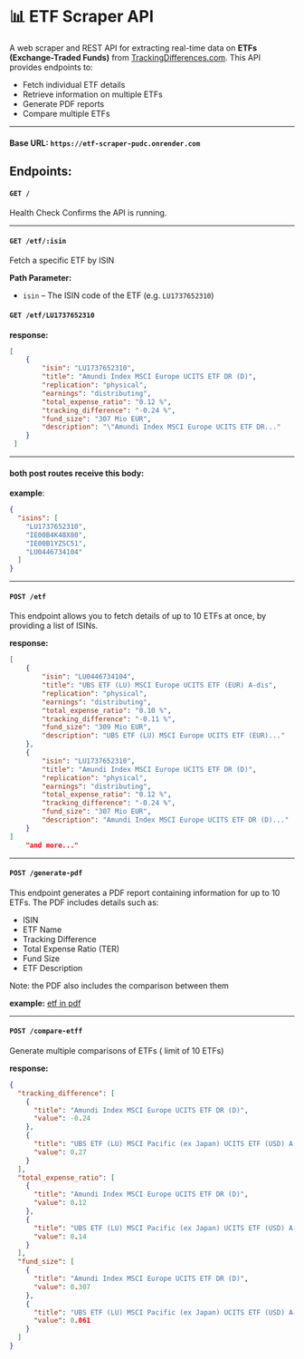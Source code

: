 # 📊 ETF Scraper API

A web scraper and REST API for extracting real-time data on **ETFs (Exchange-Traded Funds)** from [TrackingDifferences.com](https://www.trackingdifferences.com).
This API provides endpoints to:

- Fetch individual ETF details
- Retrieve information on multiple ETFs
- Generate PDF reports
- Compare multiple ETFs

---
#### Base URL: `https://etf-scraper-pudc.onrender.com`

##  Endpoints:

#### `GET /`

Health Check
Confirms the API is running.

---

#### `GET /etf/:isin`

Fetch a specific ETF by ISIN

**Path Parameter:**
- `isin` – The ISIN code of the ETF (e.g. `LU1737652310`)


#### `GET /etf/LU1737652310`

**response:**

```json
[
    {
        "isin": "LU1737652310",
        "title": "Amundi Index MSCI Europe UCITS ETF DR (D)",
        "replication": "physical",
        "earnings": "distributing",
        "total_expense_ratio": "0.12 %",
        "tracking_difference": "-0.24 %",
        "fund_size": "307 Mio EUR",
        "description": "\"Amundi Index MSCI Europe UCITS ETF DR..."
    }
 ]
```

---


#### both post routes receive this body:

**example**:
```json
{
  "isins": [
    "LU1737652310",
    "IE00B4K48X80",
    "IE00B1YZSC51",
    "LU0446734104"
  ]
}
```

---

#### `POST /etf `

This endpoint allows you to fetch details of up to 10 ETFs at once, by providing a list of ISINs.

**response:**

```json
[
    {
        "isin": "LU0446734104",
        "title": "UBS ETF (LU) MSCI Europe UCITS ETF (EUR) A-dis",
        "replication": "physical",
        "earnings": "distributing",
        "total_expense_ratio": "0.10 %",
        "tracking_difference": "-0.11 %",
        "fund_size": "309 Mio EUR",
        "description": "UBS ETF (LU) MSCI Europe UCITS ETF (EUR)..."
    },
    {
        "isin": "LU1737652310",
        "title": "Amundi Index MSCI Europe UCITS ETF DR (D)",
        "replication": "physical",
        "earnings": "distributing",
        "total_expense_ratio": "0.12 %",
        "tracking_difference": "-0.24 %",
        "fund_size": "307 Mio EUR",
        "description": "Amundi Index MSCI Europe UCITS ETF DR (D)..."
    }
]
    "and more..."

```

---

#### `POST /generate-pdf`

This endpoint generates a PDF report containing information for up to 10 ETFs. The PDF includes details such as:

- ISIN
- ETF Name
- Tracking Difference
- Total Expense Ratio (TER)
- Fund Size
- ETF Description

Note: the PDF also includes the comparison between them

**example:**  [etf in pdf](https://drive.google.com/file/d/1Q97UBHKY3V7aUvGFVrvgNXkcH4vFl-9c/view?usp=sharing)

---

#### `POST /compare-etff`

Generate multiple comparisons of ETFs ( limit of 10 ETFs)

**response:**

```json
{
  "tracking_difference": [
    {
      "title": "Amundi Index MSCI Europe UCITS ETF DR (D)",
      "value": -0.24
    },
    {
      "title": "UBS ETF (LU) MSCI Pacific (ex Japan) UCITS ETF (USD) A-dis",
      "value": 0.27
    }
  ],
  "total_expense_ratio": [
    {
      "title": "Amundi Index MSCI Europe UCITS ETF DR (D)",
      "value": 0.12
    },
    {
      "title": "UBS ETF (LU) MSCI Pacific (ex Japan) UCITS ETF (USD) A-dis",
      "value": 0.14
    }
  ],
  "fund_size": [
    {
      "title": "Amundi Index MSCI Europe UCITS ETF DR (D)",
      "value": 0.307
    },
    {
      "title": "UBS ETF (LU) MSCI Pacific (ex Japan) UCITS ETF (USD) A-dis",
      "value": 0.061
    }
  ]
}
```
